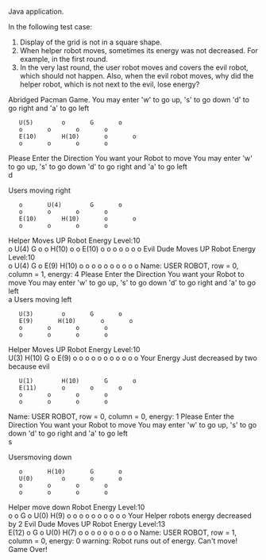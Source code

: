 
Java application.

In the following test case:
1.	Display of the grid is not in a square shape.
2.	When helper robot moves, sometimes its energy was not decreased. For example, in the first round.
3.	In the very last round, the user robot moves and covers the evil robot, which should not happen. Also, when the evil robot moves, why did the helper robot, which is not next to the evil,  lose energy?

Abridged Pacman Game. 
You may enter 'w' to go up, 's' to go down 
'd' to go right and 'a' to go left
 
     
       U(5)        o       G       o
       o       o       o       o
       E(10)       H(10)       o       o
       o       o       o       o
Please Enter the Direction You want your Robot to move
You may enter 'w' to go up, 's' to go down 
'd' to go right and 'a' to go left  
d

 Users moving right
     
       o       U(4)        G       o
       o       o       o       o
       E(10)       H(10)       o       o
       o       o       o       o
Helper Moves UP
 Robot Energy Level:10     
       o       U(4)        G       o
       o       H(10)       o       o
       E(10)       o       o       o
       o       o       o       o
Evil Dude Moves UP
 Robot Energy Level:10     
       o       U(4)        G       o
       E(9)       H(10)       o       o
       o       o       o       o
       o       o       o       o
 Name: USER ROBOT, row = 0, column = 1, energy: 4
Please Enter the Direction You want your Robot to move
You may enter 'w' to go up, 's' to go down 
'd' to go right and 'a' to go left  
a
 Users moving left
     
       U(3)        o       G       o
       E(9)       H(10)       o       o
       o       o       o       o
       o       o       o       o
Helper Moves UP
 Robot Energy Level:10     
       U(3)        H(10)       G       o
       E(9)       o       o       o
       o       o       o       o
       o       o       o       o
Your Energy Just decreased by two because evil
     
       U(1)        H(10)       G       o
       E(11)       o       o       o
       o       o       o       o
       o       o       o       o
 Name: USER ROBOT, row = 0, column = 0, energy: 1
Please Enter the Direction You want your Robot to move
You may enter 'w' to go up, 's' to go down 
'd' to go right and 'a' to go left  
s

 Usersmoving down
     
       o       H(10)       G       o
       U(0)        o       o       o
       o       o       o       o
       o       o       o       o
Helper move down  Robot Energy Level:10     
       o       o       G       o
       U(0)        H(9)       o       o
       o       o       o       o
       o       o       o       o
Your Helper robots energy decreased by 2
Evil Dude Moves UP
 Robot Energy Level:13     
       E(12)       o       G       o
       U(0)        H(7)       o       o
       o       o       o       o
       o       o       o       o
 Name: USER ROBOT, row = 1, column = 0, energy: 0
warning: Robot runs out of energy. Can't move! Game Over!


